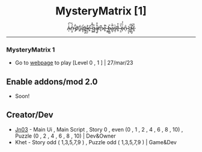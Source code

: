 <h1 align="center">MysteryMatrix [1]</h1>

<p align="center">A̵͎͑̀͠n̴̩̭̾̉̕ ̴͕̅̉ṕ̷̬͝ṷ̵̋̇͘ẓ̸̝͛́ż̶̳͎̪l̴̛͉̼̩̇é̵͍̚ ̷̨͓̒̿̊g̶̻̈̋ą̸͖̜́̐̐m̷̟͌e̶͈̍͊̚ ̶͚͇͘b̶̦͇̺̎a̵̺̦̿̀s̵̛͈̜̈̀e̶͈͊͑̽ ̶̖̱͑̆̈ö̶̩́̈́́n̵̩̋̇ ̴̨̓ͅͅc̸͙̘̈̈́į̶̛̺̮̃̆c̷̼̆͐̏</p>
<p align="center"
<img src="placeholder"/> </a> 
</p>


---


### MysteryMatrix 1

- Go to [webpage](https://b4b53ce7-8003-4c14-9aaa-042d5ffd290d.id.repl.co/) to play [Level 0 , 1 ] | 27/mar/23

## Enable addons/mod 2.0
 
 - Soon!

## Creator/Dev

- [Jn03](https://github.com/JNDEV03) - Main Ui , Main Script , Story 0 , even  (0 , 1 , 2 , 4 , 6 , 8 , 10) , Puzzle (0 , 2 , 4 , 6 , 8 , 10) | Dev&Owner
- Khet - Story odd ( 1,3,5,7,9 ) , Puzzle odd ( 1,3,5,7,9 ) | Game&Dev
